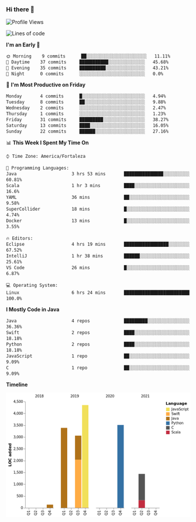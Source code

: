 ### Hi there 👋

<!--
**samuelpsouza/samuelpsouza** is a ✨ _special_ ✨ repository because its `README.md` (this file) appears on your GitHub profile.

Here are some ideas to get you started:

- 🔭 I’m currently working on ...
- 🌱 I’m currently learning ...
- 👯 I’m looking to collaborate on ...
- 🤔 I’m looking for help with ...
- 💬 Ask me about ...
- 📫 How to reach me: ...
- 😄 Pronouns: ...
- ⚡ Fun fact: ...
-->

<!--START_SECTION:waka-->
![Profile Views](http://img.shields.io/badge/Profile%20Views-96-blue)

![Lines of code](https://img.shields.io/badge/From%20Hello%20World%20I%27ve%20Written-15878%20lines%20of%20code-blue)

**I'm an Early 🐤** 

```text
🌞 Morning    9 commits      ██░░░░░░░░░░░░░░░░░░░░░░░   11.11% 
🌆 Daytime    37 commits     ███████████░░░░░░░░░░░░░░   45.68% 
🌃 Evening    35 commits     ██████████░░░░░░░░░░░░░░░   43.21% 
🌙 Night      0 commits      ░░░░░░░░░░░░░░░░░░░░░░░░░   0.0%

```
📅 **I'm Most Productive on Friday** 

```text
Monday       4 commits      █░░░░░░░░░░░░░░░░░░░░░░░░   4.94% 
Tuesday      8 commits      ██░░░░░░░░░░░░░░░░░░░░░░░   9.88% 
Wednesday    2 commits      ░░░░░░░░░░░░░░░░░░░░░░░░░   2.47% 
Thursday     1 commits      ░░░░░░░░░░░░░░░░░░░░░░░░░   1.23% 
Friday       31 commits     █████████░░░░░░░░░░░░░░░░   38.27% 
Saturday     13 commits     ████░░░░░░░░░░░░░░░░░░░░░   16.05% 
Sunday       22 commits     ██████░░░░░░░░░░░░░░░░░░░   27.16%

```


📊 **This Week I Spent My Time On** 

```text
⌚︎ Time Zone: America/Fortaleza

💬 Programming Languages: 
Java                     3 hrs 53 mins       ███████████████░░░░░░░░░░   60.81% 
Scala                    1 hr 3 mins         ████░░░░░░░░░░░░░░░░░░░░░   16.6% 
YAML                     36 mins             ██░░░░░░░░░░░░░░░░░░░░░░░   9.58% 
SuperCollider            18 mins             █░░░░░░░░░░░░░░░░░░░░░░░░   4.74% 
Docker                   13 mins             █░░░░░░░░░░░░░░░░░░░░░░░░   3.55%

🔥 Editors: 
Eclipse                  4 hrs 19 mins       █████████████████░░░░░░░░   67.52% 
IntelliJ                 1 hr 38 mins        ██████░░░░░░░░░░░░░░░░░░░   25.61% 
VS Code                  26 mins             █░░░░░░░░░░░░░░░░░░░░░░░░   6.87%

💻 Operating System: 
Linux                    6 hrs 24 mins       █████████████████████████   100.0%

```

**I Mostly Code in Java** 

```text
Java                     4 repos             █████████░░░░░░░░░░░░░░░░   36.36% 
Swift                    2 repos             ████░░░░░░░░░░░░░░░░░░░░░   18.18% 
Python                   2 repos             ████░░░░░░░░░░░░░░░░░░░░░   18.18% 
JavaScript               1 repo              ██░░░░░░░░░░░░░░░░░░░░░░░   9.09% 
C                        1 repo              ██░░░░░░░░░░░░░░░░░░░░░░░   9.09%

```


**Timeline**

![Chart not found](https://raw.githubusercontent.com/samuelpsouza/samuelpsouza/main/charts/bar_graph.png) 


<!--END_SECTION:waka-->
